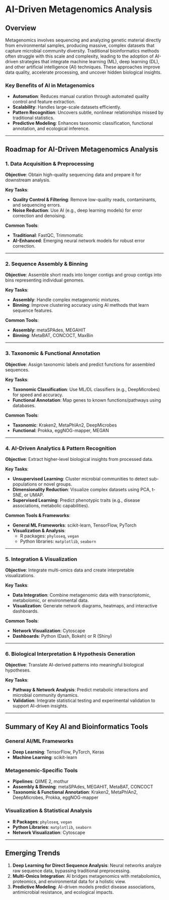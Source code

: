 # AI-Driven Metagenomics Analysis

## Overview
Metagenomics involves sequencing and analyzing genetic material directly from environmental samples, producing massive, complex datasets that capture microbial community diversity. Traditional bioinformatics methods often struggle with this scale and complexity, leading to the adoption of AI-driven strategies that integrate machine learning (ML), deep learning (DL), and other artificial intelligence (AI) techniques. These approaches improve data quality, accelerate processing, and uncover hidden biological insights.

### Key Benefits of AI in Metagenomics
- **Automation**: Reduces manual curation through automated quality control and feature extraction.
- **Scalability**: Handles large-scale datasets efficiently.
- **Pattern Recognition**: Uncovers subtle, nonlinear relationships missed by traditional statistics.
- **Predictive Modeling**: Enhances taxonomic classification, functional annotation, and ecological inference.

---

## Roadmap for AI-Driven Metagenomics Analysis

### 1. Data Acquisition & Preprocessing
**Objective**: Obtain high-quality sequencing data and prepare it for downstream analysis.  

**Key Tasks**:
- **Quality Control & Filtering**: Remove low-quality reads, contaminants, and sequencing errors.
- **Noise Reduction**: Use AI (e.g., deep learning models) for error correction and denoising.  

**Common Tools**:
- **Traditional**: FastQC, Trimmomatic  
- **AI-Enhanced**: Emerging neural network models for robust error correction.  

---

### 2. Sequence Assembly & Binning
**Objective**: Assemble short reads into longer contigs and group contigs into bins representing individual genomes.  

**Key Tasks**:
- **Assembly**: Handle complex metagenomic mixtures.
- **Binning**: Improve clustering accuracy using AI methods that learn sequence features.  

**Common Tools**:
- **Assembly**: metaSPAdes, MEGAHIT  
- **Binning**: MetaBAT, CONCOCT, MaxBin  

---

### 3. Taxonomic & Functional Annotation
**Objective**: Assign taxonomic labels and predict functions for assembled sequences.  

**Key Tasks**:
- **Taxonomic Classification**: Use ML/DL classifiers (e.g., DeepMicrobes) for speed and accuracy.
- **Functional Annotation**: Map genes to known functions/pathways using databases.  

**Common Tools**:
- **Taxonomic**: Kraken2, MetaPhlAn2, DeepMicrobes  
- **Functional**: Prokka, eggNOG-mapper, MEGAN  

---

### 4. AI-Driven Analytics & Pattern Recognition
**Objective**: Extract higher-level biological insights from processed data.  

**Key Tasks**:
- **Unsupervised Learning**: Cluster microbial communities to detect sub-populations or novel groups.
- **Dimensionality Reduction**: Visualize complex datasets using PCA, t-SNE, or UMAP.
- **Supervised Learning**: Predict phenotypic traits (e.g., disease associations, metabolic capabilities).  

**Common Tools & Frameworks**:
- **General ML Frameworks**: scikit-learn, TensorFlow, PyTorch  
- **Visualization & Analysis**:  
  - R packages: `phyloseq`, `vegan`  
  - Python libraries: `matplotlib`, `seaborn`  

---

### 5. Integration & Visualization
**Objective**: Integrate multi-omics data and create interpretable visualizations.  

**Key Tasks**:
- **Data Integration**: Combine metagenomic data with transcriptomic, metabolomic, or environmental data.
- **Visualization**: Generate network diagrams, heatmaps, and interactive dashboards.  

**Common Tools**:
- **Network Visualization**: Cytoscape  
- **Dashboards**: Python (Dash, Bokeh) or R (Shiny)  

---

### 6. Biological Interpretation & Hypothesis Generation
**Objective**: Translate AI-derived patterns into meaningful biological hypotheses.  

**Key Tasks**:
- **Pathway & Network Analysis**: Predict metabolic interactions and microbial community dynamics.
- **Validation**: Integrate statistical testing and experimental validation to support AI-driven insights.  

---

## Summary of Key AI and Bioinformatics Tools

### General AI/ML Frameworks
- **Deep Learning**: TensorFlow, PyTorch, Keras  
- **Machine Learning**: scikit-learn  

### Metagenomic-Specific Tools
- **Pipelines**: QIIME 2, mothur  
- **Assembly & Binning**: metaSPAdes, MEGAHIT, MetaBAT, CONCOCT  
- **Taxonomic & Functional Annotation**: Kraken2, MetaPhlAn2, DeepMicrobes, Prokka, eggNOG-mapper  

### Visualization & Statistical Analysis
- **R Packages**: `phyloseq`, `vegan`  
- **Python Libraries**: `matplotlib`, `seaborn`  
- **Network Visualization**: Cytoscape  

---

## Emerging Trends
1. **Deep Learning for Direct Sequence Analysis**: Neural networks analyze raw sequence data, bypassing traditional preprocessing.  
2. **Multi-Omics Integration**: AI bridges metagenomics with metabolomics, proteomics, and environmental data for a holistic view.  
3. **Predictive Modeling**: AI-driven models predict disease associations, antimicrobial resistance, and ecological impacts.  



